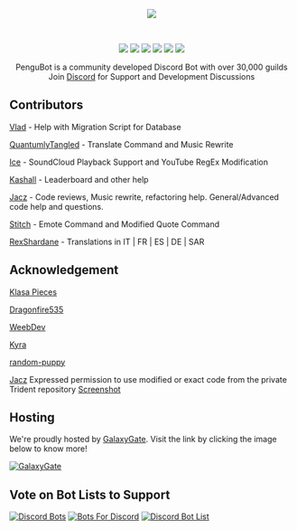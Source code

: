 <div align="center">
<p align="center"><a href="https://www.pengubot.com"><img src="https://i.imgur.com/smPeYN6.png)"></a></p><br>
<p align="center"><a href="https://travis-ci.org/AdityaTD/PenguBot"><img src="https://img.shields.io/travis/AdityaTD/PenguBot.svg?style=for-the-badge"></a>
<a href="https://discord.gg/u8WYw5r"><img src="https://img.shields.io/discord/303195322514014210.svg?style=for-the-badge"></a>
<a href="https://twitter.com/PenguBot"><img src="https://img.shields.io/twitter/follow/espadrine.svg?style=for-the-badge&label=Follow"></a>
<img src="https://img.shields.io/github/package-json/v/AdityaTD/PenguBot.svg?style=for-the-badge">
<a href="https://status.pengubot.com"><img src="https://img.shields.io/uptimerobot/status/m780330569-1daeafa104787e3a94da7007.svg?style=for-the-badge"></a>
<a href="https://github.com/AdityaTD/PenguBot/blob/master/LICENSE"><img src="https://img.shields.io/github/license/mashape/apistatus.svg?style=for-the-badge"></a>
</p>
<p align="center">PenguBot is a community developed Discord Bot with over 30,000 guilds<br>
Join <a href="https://discord.gg/u8WYw5r">Discord</a> for Support and Development Discussions</p>
</div>

## Contributors
[Vlad](https://github.com/KingDGrizzle) - Help with Migration Script for Database

[QuantumlyTangled](https://github.com/QuantumlyTangled) - Translate Command and Music Rewrite

[Ice](https://github.com/iceeMC/) - SoundCloud Playback Support and YouTube RegEx Modification

[Kashall](https://github.com/Kashalls/) - Leaderboard and other help

[Jacz](https://github.com/MrJacz) - Code reviews, Music rewrite, refactoring help. General/Advanced code help and questions.

[Stitch](https://github.com/Soumil07) - Emote Command and Modified Quote Command

[RexShardane](https://github.com/alearegis) - Translations in IT | FR | ES | DE | SAR


## Acknowledgement
[Klasa Pieces](https://github.com/dirigeants/klasa-pieces/)

[Dragonfire535](https://github.com/dragonfire535)

[WeebDev](https://github.com/WeebDev/Commando)

[Kyra](https://github.com/kyranet)

[random-puppy](https://github.com/dylang/random-puppy/)

[Jacz](https://github.com/MrJacz) Expressed permission to use modified or exact code from the private Trident repository [Screenshot](https://i.imgur.com/9YmMNUF.png)

## Hosting
We're proudly hosted by [GalaxyGate](https://bit.ly/GalaxyGate). Visit the link by clicking the image below to know more!

[![GalaxyGate](https://i.imgur.com/tTbWta8.png)](https://bit.ly/GalaxyGate)

## Vote on Bot Lists to Support
[![Discord Bots](https://discordbots.org/api/widget/303181184718995457.svg)](https://discordbots.org/bot/303181184718995457/vote)
[![Bots For Discord](https://botsfordiscord.com/api/v1/bots/303181184718995457/embed?theme=dark)](https://www.pengubot.com/upvote)
[![Discord Bot List](https://discordbotlist.com/bots/303181184718995457/widget)](https://discordbotlist.com/bots/303181184718995457/upvote)
